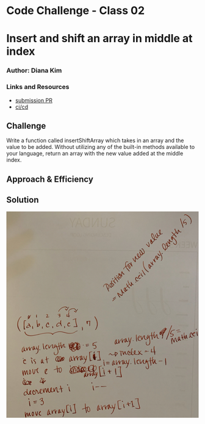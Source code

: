 # Code Challenge - Class 02

# Insert and shift an array in middle at index

### Author: Diana Kim

### Links and Resources

- [submission PR](https://github.com/dianakim/data-structures-and-algorithms/pull/31)
- [ci/cd](https://github.com/dianakim/data-structures-and-algorithms/actions)

## Challenge
Write a function called insertShiftArray which takes in an array and the value to be added. Without utilizing any of the built-in methods available to your language, return an array with the new value added at the middle index.

## Approach & Efficiency
<!-- What approach did you take? Why? What is the Big O space/time for this approach? -->

## Solution
![Whiteboard](whiteboard.png)
